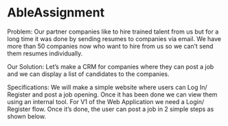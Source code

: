 # AbleAssignment
Problem: Our partner companies like to hire trained talent from us but for a long time it was done by sending resumes to companies via email. We have more than 50 companies now who want to hire from us so we can’t send them resumes individually.

Our Solution: Let’s make a CRM for companies where they can post a job and we can display a list of candidates to the companies.

Specifications: We will make a simple website where users can Log In/ Register and post a job opening. Once it has been done we can view them using an internal tool. For V1 of the Web Application we need a Login/ Register flow. Once it’s done, the user can post a job in 2 simple steps as shown below.
